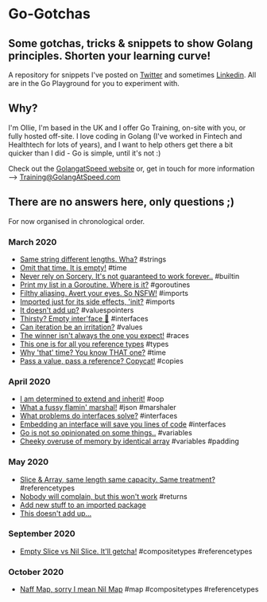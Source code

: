 # Go-Gotchas

## Some gotchas, tricks & snippets to show Golang principles. Shorten your learning curve!

A repository for snippets I've posted on [Twitter](https://twitter.com/GolangAtSpeed) and sometimes [Linkedin](https://www.linkedin.com/company/GolangAtSpeed/). All are in the Go Playground for you to experiment with.

## Why?

I'm Ollie, I'm based in the UK and I offer Go Training, on-site with you, or 
fully hosted off-site. I love coding in Golang (I've worked in Fintech and Healthtech for lots of years), and I want to help others get there a bit quicker than I did - Go is simple, until it's not :)

Check out the [GolangatSpeed website](https://golangatspeed.com) or, get in touch for more information --> Training@GolangAtSpeed.com

## There are no answers here, only questions ;)

For now organised in chronological order.

### March 2020

- [Same string different lengths. Wha?](https://play.golang.org/p/ujUnmx-LsWu) \#strings
- [Omit that time. It is empty!](https://play.golang.org/p/X9g27jPpFej) \#time
- [Never rely on Sorcery. It's not guaranteed to work forever..](https://play.golang.org/p/81LRVLTXk5L) \#builtin
- [Print my list in a Goroutine. Where is it?](https://play.golang.org/p/9TXTz-rgGBX) \#goroutines
- [Filthy aliasing. Avert your eyes. So NSFW!](https://play.golang.org/p/ZF-_djzT2P3) \#imports
- [Imported just for its side effects, 'init?](https://play.golang.org/p/01Jl4WAoI40) \#imports
- [It doesn't add up?](https://play.golang.org/p/S30PkUi_O7T) \#valuespointers
- [Thirsty? Empty inter'face :baby_bottle:](https://play.golang.org/p/z7V1Qv-mf2b) \#interfaces
- [Can iteration be an irritation?](https://play.golang.org/p/wgPgpzgHZAW) \#values
- [The winner isn't always the one you expect!](https://play.golang.org/p/XWTKv7Y04wt) \#races
- [This one is for all you reference types](https://play.golang.org/p/AzsVMTGca3t) \#types
- [Why 'that' time? You know THAT one?](https://play.golang.org/p/uTZHA5_-otO) \#time
- [Pass a value, pass a reference? Copycat!](https://play.golang.org/p/UjXFKuoikv3) \#copies

### April 2020

- [I am determined to extend and inherit!](https://play.golang.org/p/Eg06RbUM-Ym) \#oop
- [What a fussy flamin' marshal!](https://play.golang.org/p/DVqLfawKQsD) \#json \#marshaler
- [What problems do interfaces solve?](https://play.golang.org/p/BVdaxNA4tIg) \#interfaces
- [Embedding an interface will save you lines of code](https://play.golang.org/p/vVDAmeUF1gX) \#interfaces
- [Go is not so opinionated on some things..](https://play.golang.org/p/K2zJ_0XuCgD) \#variables
- [Cheeky overuse of memory by identical array](https://play.golang.org/p/ZyL1tftwhxW) \#variables \#padding


### May 2020

- [Slice & Array, same length same capacity. Same treatment?](https://play.golang.org/p/U838ZjZZYE7) \#referencetypes
- [Nobody will complain, but this won't work](https://play.golang.org/p/FXiCLKf-i_G) \#returns
- [Add new stuff to an imported package](https://play.golang.org/p/-CDNDNV41fP)
- [This doesn't add up...](https://play.golang.org/p/_uoAHQeoh9h)

### September 2020
- [Empty Slice vs Nil Slice. It'll getcha!](https://play.golang.org/p/77iksaEukUX) \#compositetypes \#referencetypes

### October 2020
- [Naff Map, sorry I mean Nil Map](https://play.golang.org/p/LmrbYWnNrpa) \#map \#compositetypes \#referencetypes
